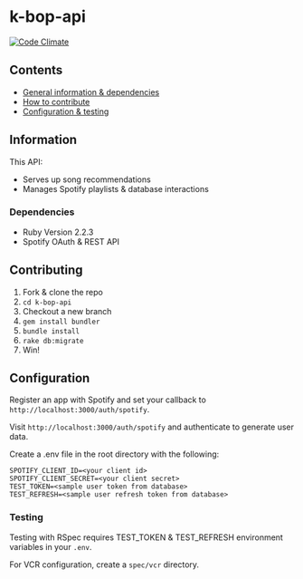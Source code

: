 # k-bop-api

[![Code Climate](https://codeclimate.com/github/daphnegold/k-bop-api/badges/gpa.svg)](https://codeclimate.com/github/daphnegold/k-bop-api)

## Contents
- [General information & dependencies](#information)
- [How to contribute](#contributing)
- [Configuration & testing](#configuration)

## Information
This API:  
- Serves up song recommendations
- Manages Spotify playlists & database interactions

### Dependencies
- Ruby Version 2.2.3
- Spotify OAuth & REST API

## Contributing
1. Fork & clone the repo
2. `cd k-bop-api`
3. Checkout a new branch
4. `gem install bundler`
5. `bundle install`
6. `rake db:migrate`
7. Win!

## Configuration
Register an app with Spotify and set your callback to `http://localhost:3000/auth/spotify`.  

Visit `http://localhost:3000/auth/spotify`  and authenticate to generate user data.  

Create a .env file in the root directory with the following:
```
SPOTIFY_CLIENT_ID=<your client id>
SPOTIFY_CLIENT_SECRET=<your client secret>
TEST_TOKEN=<sample user token from database>
TEST_REFRESH=<sample user refresh token from database>
```

### Testing
Testing with RSpec requires TEST_TOKEN & TEST_REFRESH environment variables in your `.env`.  

For VCR configuration, create a `spec/vcr` directory.
